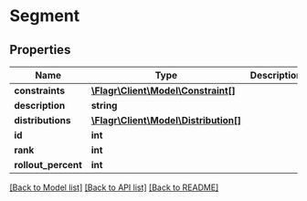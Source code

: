 # Segment

## Properties
Name | Type | Description | Notes
------------ | ------------- | ------------- | -------------
**constraints** | [**\Flagr\Client\Model\Constraint[]**](Constraint.md) |  | [optional] 
**description** | **string** |  | 
**distributions** | [**\Flagr\Client\Model\Distribution[]**](Distribution.md) |  | [optional] 
**id** | **int** |  | [optional] 
**rank** | **int** |  | 
**rollout_percent** | **int** |  | 

[[Back to Model list]](../../README.md#documentation-for-models) [[Back to API list]](../../README.md#documentation-for-api-endpoints) [[Back to README]](../../README.md)

